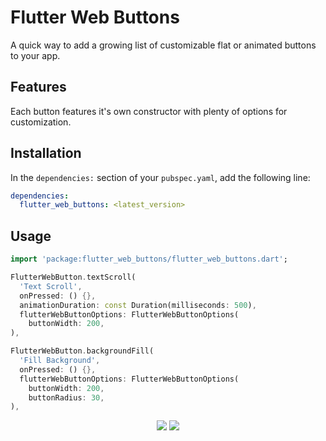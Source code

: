 <!-- 
This README describes the package. If you publish this package to pub.dev,
this README's contents appear on the landing page for your package.

For information about how to write a good package README, see the guide for
[writing package pages](https://dart.dev/guides/libraries/writing-package-pages). 

For general information about developing packages, see the Dart guide for
[creating packages](https://dart.dev/guides/libraries/create-library-packages)
and the Flutter guide for
[developing packages and plugins](https://flutter.dev/developing-packages). 
-->

# Flutter Web Buttons

A quick way to add a growing list of customizable flat or animated buttons to your app.

## Features

Each button features it's own constructor with plenty of options for customization.


## Installation

In the `dependencies:` section of your `pubspec.yaml`, add the following line:

```yaml
dependencies:
  flutter_web_buttons: <latest_version>
```

## Usage

```dart
import 'package:flutter_web_buttons/flutter_web_buttons.dart';

FlutterWebButton.textScroll(
  'Text Scroll',
  onPressed: () {},
  animationDuration: const Duration(milliseconds: 500),
  flutterWebButtonOptions: FlutterWebButtonOptions(
    buttonWidth: 200,
),

FlutterWebButton.backgroundFill(
  'Fill Background',
  onPressed: () {},
  flutterWebButtonOptions: FlutterWebButtonOptions(
    buttonWidth: 200,
    buttonRadius: 30,
),

```
<div id="images" align="center" style="white-space: no-wrap">
  <img src ="https://user-images.githubusercontent.com/60490869/153996197-e9ba2c17-32b5-4e21-9a3b-c18fcbf2cd31.gif">
  <img src ="https://user-images.githubusercontent.com/60490869/153997598-35c970c8-2832-4afb-b3bb-aabd33e67b93.gif">
</div>

<!-- 
## Additional information

TODO: Tell users more about the package: where to find more information, how to 
contribute to the package, how to file issues, what response they can expect 
from the package authors, and more. -->

